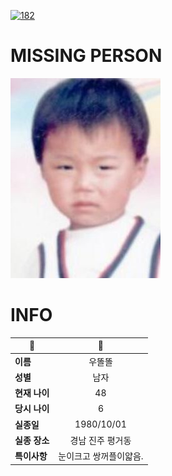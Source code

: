 [![182](https://img.shields.io/badge/%EC%8B%A4%EC%A2%85%EC%8B%A0%EA%B3%A0%EB%8A%94%20%EA%B5%AD%EB%B2%88%EC%97%86%EC%9D%B4-182-blue)](http://safe182.go.kr/index.do)

# MISSING PERSON

<img src="./missing_person.jpg">

# INFO

|🔑|💎|
|--|:--:|
|**이름**|우똘똘|
|**성별**|남자|
|**현재 나이**|48|
|**당시 나이**|6|
|**실종일**|1980/10/01|
|**실종 장소**|경남 진주 평거동 |
|**특이사항**|눈이크고 쌍꺼플이얇음.|
